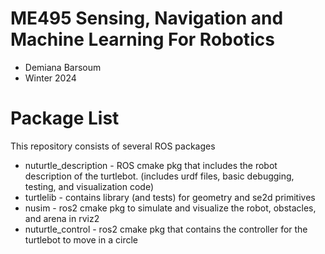 # ME495 Sensing, Navigation and Machine Learning For Robotics
* Demiana Barsoum
* Winter 2024
# Package List
This repository consists of several ROS packages
- nuturtle_description - ROS cmake pkg that includes the robot description of the turtlebot. (includes urdf files, basic debugging, testing, and visualization code)
- turtlelib - contains library (and tests) for geometry and se2d primitives
- nusim - ros2 cmake pkg to simulate and visualize the robot, obstacles, and arena in rviz2
- nuturtle_control - ros2 cmake pkg that contains the controller for the turtlebot to move in a circle

